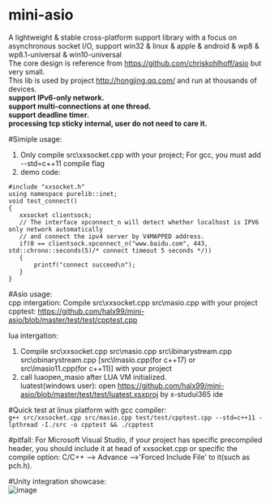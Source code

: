 # mini-asio
A lightweight & stable cross-platform support library with a focus on asynchronous socket I/O, support win32  &amp; linux  &amp; apple &amp; android &amp; wp8 &amp; wp8.1-universal &amp; win10-universal  
The core design is reference from https://github.com/chriskohlhoff/asio but very small.  
This lib is used by project http://hongjing.qq.com/ and run at thousands of devices.  
**support IPv6-only network.  
support multi-connections at one thread.  
support deadline timer.  
processing tcp sticky internal, user do not need to care it.**
  
#Simiple usage:  
1. Only compile src\xxsocket.cpp with your project; For gcc, you must add --std=c++11 compile flag<br />
2. demo code:
```
#include "xxsocket.h"
using namespace purelib::inet;
void test_connect() 
{
   xxsocket clientsock;
   // The interface xpconnect_n will detect whether localhost is IPV6 only network automatically
   // and connect the ipv4 server by V4MAPPED address.
   if(0 == clientsock.xpconnect_n("www.baidu.com", 443, std::chrono::seconds(5)/* connect timeout 5 seconds */))
   {
       printf("connect succeed\n");
   }
}
```

#Asio usage:  
cpp intergation: Compile src\xxsocket.cpp src\masio.cpp with your project  
cpptest: https://github.com/halx99/mini-asio/blob/master/test/test/cpptest.cpp  
  
    
lua intergation: 
1. Compile src\xxsocket.cpp src\masio.cpp src\ibinarystream.cpp src\obinarystream.cpp [src\lmasio.cpp(for c++17) or src\lmasio11.cpp(for c++11)] with your project  
2. call luaopen_masio after LUA VM initialized.  
luatest(windows user): open https://github.com/halx99/mini-asio/blob/master/test/test/luatest.xsxproj by x-studui365 ide  

#Quick test at linux platform with gcc compiler:  
```g++ src/xxsocket.cpp src/masio.cpp test/test/cpptest.cpp --std=c++11 -lpthread -I./src -o cpptest && ./cpptest```  
  
#pitfall: For Microsoft Visual Studio, if your project has specific precompiled header, you should include it at head of xxsocket.cpp or specific the compile option: C/C++ --> Advance -->'Forced Include File' to it(such as pch.h).  
  
#Unity integration showcase:  
![image](https://github.com/halx99/mini-asio/raw/master/showcaseunity.png)
